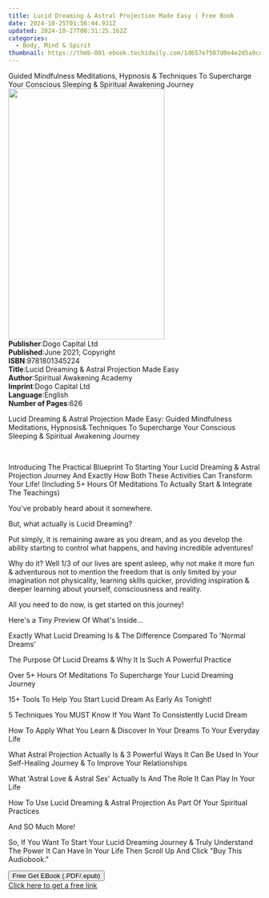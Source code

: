 ```yaml
---
title: Lucid Dreaming & Astral Projection Made Easy | Free Book
date: 2024-10-25T01:56:44.931Z
updated: 2024-10-27T00:31:25.162Z
categories:
  - Body, Mind & Spirit
thumbnail: https://thmb-001-ebook.techidaily.com/1d657e7507d0e4e2d5a9cd01bf98e04c7ab4cfc4dadd4f6aeee9b8a0614c65f0.jpg
---
```

<main id="book-container">
  <div class="flex flex-col">
    <div class="book-brief flex-1 py-6 px-4 sm:p-6 md:py-10 md:px-8">
      <!-- brief-->
      <div class="book-brief-main">
        Guided Mindfulness Meditations, Hypnosis & Techniques To Supercharge
        Your Conscious Sleeping & Spiritual Awakening Journey
      </div>
    </div>
    <div
      class="book-meta-info flex-1 grid gap-4 col-start-1 col-end-3 row-start-1 sm:mb-6 sm:grid-cols-4 lg:gap-6 lg:col-start-2 lg:row-end-6 lg:row-span-6 lg:mb-0"
    >
      <div
        class="book-meta-info-left place-content-center mt-4 p-4 text-sm leading-6 col-start-2 col-span-2 dark:text-slate-400"
      >
        <img
          class="w-full h-500 object-cover rounded-lg sm:h-255 sm:col-span-2 lg:col-span-full"
          src="https://img-001-ebook.techidaily.com/11679311cc510c30424292f3583935b6bde650a358285f1f1b0987b469d978a8.jpg"
          alt=""
          width="312"
          height="500"
        />
      </div>
      <div
        class="book-meta-info-right mt-2 col-start-1 row-start-2 col-span-3 self-center"
      >
        <!-- meta data  -->
        <div class="flex flex-col px-4 md:px-8">
          <div class="flex-1">
            <strong>Publisher</strong>:<span class="px-2"
              >Dogo Capital Ltd</span
            >
          </div>
          <div class="flex-1">
            <strong>Published</strong>:<span class="px-2"
              >June 2021; Copyright</span
            >
          </div>
          <div class="flex-1">
            <strong>ISBN</strong>:<span class="px-2">9781801345224</span>
          </div>
          <div class="flex-1">
            <strong>Title</strong>:<span class="px-2"
              >Lucid Dreaming &amp; Astral Projection Made Easy</span
            >
          </div>
          <div class="flex-1">
            <strong>Author</strong>:<span class="px-2"
              >Spiritual Awakening Academy</span
            >
          </div>
          <div class="flex-1">
            <strong>Imprint</strong>:<span class="px-2">Dogo Capital Ltd</span>
          </div>
          <div class="flex-1">
            <strong>Language</strong>:<span class="px-2">English</span>
          </div>
          <div class="flex-1">
            <strong>Number of Pages</strong>:<span class="px-2">626</span>
          </div>
        </div>
      </div>
    </div>
    <div class="book-description flex-1 py-6 px-4 sm:p-6 md:py-10 md:px-8">
      <div class="book-description-main">
        <div accordion-content="" id="description">
          <p></p>
          <p>
            Lucid Dreaming &amp; Astral Projection Made Easy: Guided Mindfulness
            Meditations, Hypnosis&amp; Techniques To Supercharge Your Conscious
            Sleeping &amp; Spiritual Awakening Journey
          </p>
          <p><br /></p>
          <p>
            Introducing The Practical Blueprint To Starting Your Lucid Dreaming
            &amp; Astral Projection Journey And Exactly How Both These
            Activities Can Transform Your Life! (Including 5+ Hours Of
            Meditations To Actually Start &amp; Integrate The Teachings)
          </p>
          <p>You've probably heard about it somewhere.</p>
          <p>But, what actually is Lucid Dreaming?</p>
          <p>
            Put simply, it is remaining aware as you dream, and as you develop
            the ability starting to control what happens, and having incredible
            adventures!
          </p>
          <p>
            Why do it? Well 1/3 of our lives are spent asleep, why not make it
            more fun &amp; adventurous not to mention the freedom that is only
            limited by your imagination not physicality, learning skills
            quicker, providing inspiration &amp; deeper learning about yourself,
            consciousness and reality.
          </p>
          <p>All you need to do now, is get started on this journey!</p>
          <p>Here's a Tiny Preview Of What's Inside...</p>
          <p>
            Exactly What Lucid Dreaming Is &amp; The Difference Compared To
            'Normal Dreams'
          </p>
          <p>
            The Purpose Of Lucid Dreams &amp; Why It Is Such A Powerful Practice
          </p>
          <p>
            Over 5+ Hours Of Meditations To Supercharge Your Lucid Dreaming
            Journey
          </p>
          <p>15+ Tools To Help You Start Lucid Dream As Early As Tonight!</p>
          <p>
            5 Techniques You MUST Know If You Want To Consistently Lucid Dream
          </p>
          <p>
            How To Apply What You Learn &amp; Discover In Your Dreams To Your
            Everyday Life
          </p>
          <p>
            What Astral Projection Actually Is &amp; 3 Powerful Ways It Can Be
            Used In Your Self-Healing Journey &amp; To Improve Your
            Relationships
          </p>
          <p>
            What 'Astral Love &amp; Astral Sex' Actually Is And The Role It Can
            Play In Your Life
          </p>
          <p>
            How To Use Lucid Dreaming &amp; Astral Projection As Part Of Your
            Spiritual Practices
          </p>
          <p>And SO Much More!</p>
          <p>
            So, If You Want To Start Your Lucid Dreaming Journey &amp; Truly
            Understand The Power It Can Have In Your Life Then Scroll Up And
            Click "Buy This Audiobook."&nbsp;
          </p>
          <p></p>
        </div>
        <div class="accordion-fader"></div>
      </div>
    </div>
    <div class="book-excerpts flex-1 py-6 px-4 sm:p-6 md:py-10 md:px-8"></div>
    <div
      class="book-about-author flex-1 py-6 px-4 sm:p-6 md:py-10 md:px-8"
    ></div>
    <div class="book-free-get flex-1 py-6 px-4 sm:p-6 md:py-10 md:px-8">
      <button
        id="btn-free-get"
        class="bg-blue-500 hover:bg-blue-700 text-white font-bold py-2 px-4 rounded"
      >
        Free Get EBook (.PDF/.epub)
      </button>
      <div id="countdown-display" class="px-2 text-lg mt-2"></div>
      <a
        id="free-link"
        class="hidden bg-blue-500 hover:bg-blue-700 text-white font-bold py-2 px-4 rounded"
        href="https://www.ebooks.com/en-us/book/210324578/lucid-dreaming-astral-projection-made-easy/spiritual-awakening-academy/"
        target="_blank"
        >Click here to get a free link</a
      >
    </div>
    <script>
      let countdownTime = 0;
      let countdownInterval = null;
      document
        .getElementById('btn-free-get')
        .addEventListener('click', startCountdown);
      function startCountdown() {
        countdownTime = new Date().getTime() + 60000 * 3;
        countdownInterval = setInterval(updateCountdown, 1000);
        document.getElementById('btn-free-get').disabled = true;
        document
          .getElementById('btn-free-get')
          .classList.add('bg-gray-500', 'cursor-not-allowed');
      }
      function updateCountdown() {
        let currentTime = new Date().getTime();
        let timeLeft = countdownTime - currentTime;
        let secondsLeft = Math.floor(timeLeft / 1000);
        document.getElementById('countdown-display').innerHTML =
          `Remaining time: ${secondsLeft} seconds.`;
        if (secondsLeft <= 0) {
          clearInterval(countdownInterval);
          document.getElementById('btn-free-get').classList.add('hidden');
          document.getElementById('free-link').classList.remove('hidden');
          document.getElementById('countdown-display').innerHTML = '';
        }
      }
    </script>
  </div>
</main>

<ins class="adsbygoogle"
      style="display:block"
      data-ad-client="ca-pub-7571918770474297"
      data-ad-slot="8358498916"
      data-ad-format="auto"
      data-full-width-responsive="true"></ins>
    